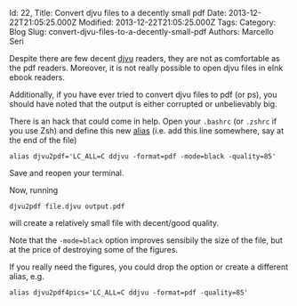 Id: 22,
Title: Convert djvu files to a decently small pdf
Date: 2013-12-22T21:05:25.000Z
Modified: 2013-12-22T21:05:25.000Z
Tags:
Category: Blog
Slug: convert-djvu-files-to-a-decently-small-pdf
Authors: Marcello Seri

Despite there are few decent [djvu](http://en.wikipedia.org/wiki/DjVu) readers, they are not as comfortable as the pdf readers. Moreover, it is not really possible to open djvu files in eInk ebook readers.

Additionally, if you have ever tried to convert djvu files to pdf (or ps), you should have noted that the output is either corrupted or unbelievably big.

There is an hack that could come in help. Open your `.bashrc` (or `.zshrc` if you use Zsh) and define this new [alias](http://tldp.org/LDP/abs/html/aliases.html) (i.e. add this line somewhere, say at the end of the file)

```
alias djvu2pdf='LC_ALL=C ddjvu -format=pdf -mode=black -quality=85'
```

Save and reopen your terminal.

Now, running
```
djvu2pdf file.djvu output.pdf
```
will create a relatively small file with decent/good quality.

Note that the `-mode=black` option improves sensibily the size of the file, but at the price of destroying some of the figures. 

If you really need the figures, you could drop the option or create a different alias, e.g.
```
alias djvu2pdf4pics='LC_ALL=C ddjvu -format=pdf -quality=85'
```
